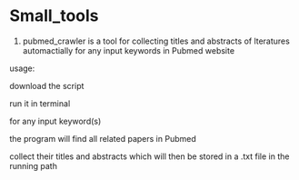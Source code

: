 # Small_tools 

1. pubmed_crawler is a tool for collecting titles and abstracts of lteratures automactially for any input keywords in Pubmed website

usage:

download the script

run it in terminal

for any input keyword(s)

the program will find all related papers in Pubmed

collect their titles and abstracts which will then be stored in a .txt file in the running path



